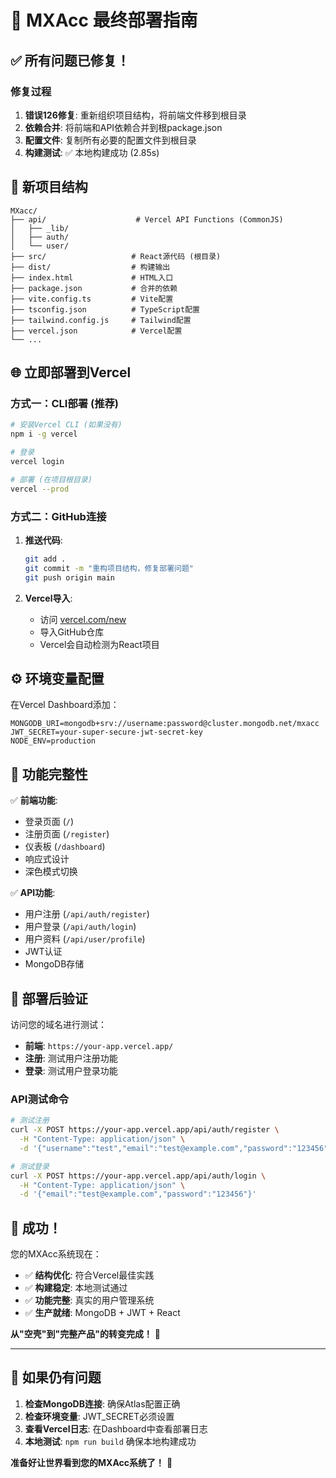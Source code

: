 # 🚀 MXAcc 最终部署指南

## ✅ 所有问题已修复！

### 修复过程
1. **错误126修复**: 重新组织项目结构，将前端文件移到根目录
2. **依赖合并**: 将前端和API依赖合并到根package.json
3. **配置文件**: 复制所有必要的配置文件到根目录
4. **构建测试**: ✅ 本地构建成功 (2.85s)

## 📁 新项目结构

```
MXacc/
├── api/                    # Vercel API Functions (CommonJS)
│   ├── _lib/              
│   ├── auth/              
│   └── user/              
├── src/                   # React源代码 (根目录)
├── dist/                  # 构建输出
├── index.html             # HTML入口
├── package.json           # 合并的依赖
├── vite.config.ts         # Vite配置
├── tsconfig.json          # TypeScript配置
├── tailwind.config.js     # Tailwind配置
├── vercel.json            # Vercel配置
└── ...
```

## 🌐 立即部署到Vercel

### 方式一：CLI部署 (推荐)
```bash
# 安装Vercel CLI (如果没有)
npm i -g vercel

# 登录
vercel login

# 部署 (在项目根目录)
vercel --prod
```

### 方式二：GitHub连接
1. **推送代码**:
   ```bash
   git add .
   git commit -m "重构项目结构，修复部署问题"
   git push origin main
   ```

2. **Vercel导入**:
   - 访问 [vercel.com/new](https://vercel.com/new)
   - 导入GitHub仓库
   - Vercel会自动检测为React项目

## ⚙️ 环境变量配置

在Vercel Dashboard添加：
```
MONGODB_URI=mongodb+srv://username:password@cluster.mongodb.net/mxacc
JWT_SECRET=your-super-secure-jwt-secret-key
NODE_ENV=production
```

## 🧪 功能完整性

✅ **前端功能**:
- 登录页面 (`/`)
- 注册页面 (`/register`)
- 仪表板 (`/dashboard`)
- 响应式设计
- 深色模式切换

✅ **API功能**:
- 用户注册 (`/api/auth/register`)
- 用户登录 (`/api/auth/login`)
- 用户资料 (`/api/user/profile`)
- JWT认证
- MongoDB存储

## 🎯 部署后验证

访问您的域名进行测试：
- **前端**: `https://your-app.vercel.app/`
- **注册**: 测试用户注册功能
- **登录**: 测试用户登录功能

### API测试命令
```bash
# 测试注册
curl -X POST https://your-app.vercel.app/api/auth/register \
  -H "Content-Type: application/json" \
  -d '{"username":"test","email":"test@example.com","password":"123456"}'

# 测试登录  
curl -X POST https://your-app.vercel.app/api/auth/login \
  -H "Content-Type: application/json" \
  -d '{"email":"test@example.com","password":"123456"}'
```

## 🎉 成功！

您的MXAcc系统现在：
- ✅ **结构优化**: 符合Vercel最佳实践
- ✅ **构建稳定**: 本地测试通过
- ✅ **功能完整**: 真实的用户管理系统
- ✅ **生产就绪**: MongoDB + JWT + React

**从"空壳"到"完整产品"的转变完成！** 🚀

---

## 🔧 如果仍有问题

1. **检查MongoDB连接**: 确保Atlas配置正确
2. **检查环境变量**: JWT_SECRET必须设置
3. **查看Vercel日志**: 在Dashboard中查看部署日志
4. **本地测试**: `npm run build` 确保本地构建成功

**准备好让世界看到您的MXAcc系统了！** 🌟 